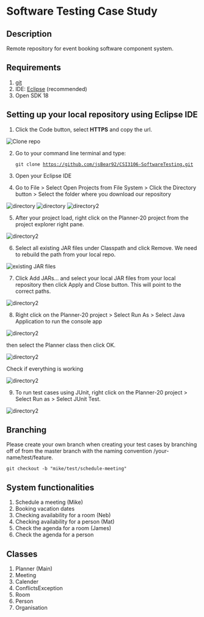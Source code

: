 # Software Testing Case Study

## Description

Remote repository for event booking software component system.

## Requirements

1. [git](https://git-scm.com/downloads)
2. IDE: [Eclipse](https://www.eclipse.org/downloads/) (recommended)
3. Open SDK 18

## Setting up your local repository using Eclipse IDE

1. Click the Code button, select **HTTPS** and copy the url.

![Clone repo](./images/clone.png)

2. Go to your command line terminal and type:

   <code>git clone https://github.com/jsBear92/CSI3106-SoftwareTesting.git</code>

3. Open your Eclipse IDE
4. Go to File > Select Open Projects from File System > Click the Directory button > Select the folder where you download our repository

![directory](./images/start.png)
![directory](./images/dir.png)
![directory2](./images/planner.png)

5. After your project load, right click on the Planner-20 project from the project explorer right pane.

![directory2](./images/select-project.png)

6. Select all existing JAR files under Classpath and click Remove. We need to rebuild the path from your local repo.

![existing JAR files](./images/remove_class_path.png)

7. Click Add JARs... and select your local JAR files from your local repository then click Apply and Close button. This will point to the correct paths.

![directory2](./images/new-jar.png)

8. Right click on the Planner-20 project > Select Run As > Select Java Application to run the console app

![directory2](./images/run-java-app.png)

then select the Planner class then click OK.

![directory2](./images/select-planner.png)

Check if everything is working

![directory2](./images/java-app.png)

9. To run test cases using JUnit, right click on the Planner-20 project > Select Run as > Select JUnit Test.

![directory2](./images/j-unit.png)

## Branching

Please create your own branch when creating your test cases by branching off of from the master branch with the naming convention /your-name/test/feature.

<code>git checkout -b "mike/test/schedule-meeting"</code>

## System functionalities

1. Schedule a meeting (Mike)
2. Booking vacation dates
3. Checking availability for a room (Neb)
4. Checking availability for a person (Mat)
5. Check the agenda for a room (James)
6. Check the agenda for a person

## Classes

1. Planner (Main)
2. Meeting
3. Calender
4. ConflictsException
5. Room
6. Person
7. Organisation
